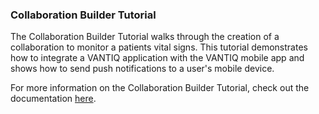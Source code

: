 ### Collaboration Builder Tutorial
The Collaboration Builder Tutorial walks through the creation of a collaboration to monitor a patients vital signs. This
tutorial demonstrates how to integrate a VANTIQ application with the VANTIQ mobile app and shows how to send push notifications
to a user's mobile device.

For more information on the Collaboration Builder Tutorial, check out the documentation [here](/docs/system/tutorials/collaboration/index.html).

